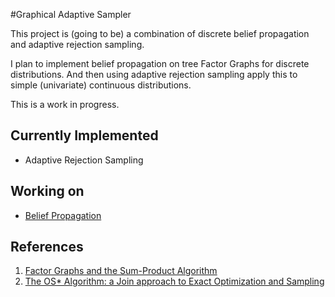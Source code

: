 #Graphical Adaptive Sampler

This project is (going to be) a combination of discrete belief propagation and adaptive rejection sampling.

I plan to implement belief propagation on tree Factor Graphs for discrete distributions. And then using adaptive rejection sampling apply this to simple (univariate) continuous distributions.

This is a work in progress.

## Currently Implemented

- Adaptive Rejection Sampling

## Working on

- [Belief Propagation](GraphicalAdaptiveSampler/Graph/README.md)

## References

1. [Factor Graphs and the Sum-Product Algorithm](http://vision.unipv.it/IA2/Factor%20graphs%20and%20the%20sum-product%20algorithm.pdf)
2. [The OS\* Algorithm: a Join approach to Exact Optimization and Sampling](http://arxiv.org/pdf/1207.0742v1.pdf)
